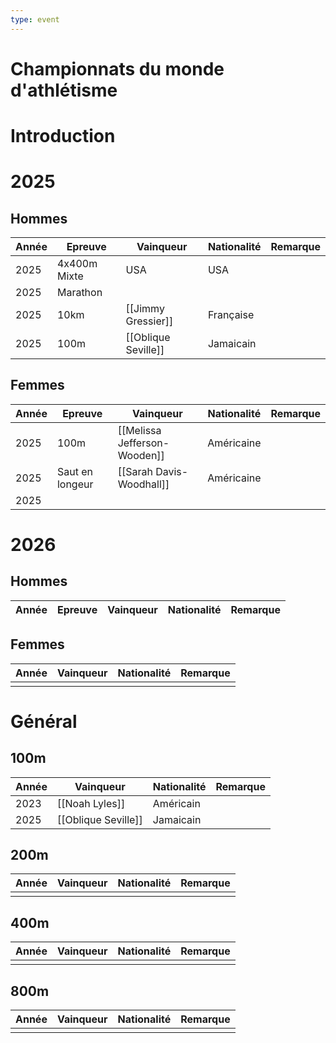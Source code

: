 ```yaml
---
type: event
---
```


# Championnats du monde d'athlétisme

# Introduction

# 2025

## Hommes

| Année | Epreuve      | Vainqueur           | Nationalité | Remarque |
| ----- | ------------ | ------------------- | ----------- | -------- |
| 2025  | 4x400m Mixte | USA                 | USA         |          |
| 2025  | Marathon     |                     |             |          |
| 2025  | 10km         | [[Jimmy Gressier]]  | Française   |          |
| 2025  | 100m         | [[Oblique Seville]] | Jamaicain   |          |
## Femmes

| Année | Epreuve         | Vainqueur                    | Nationalité | Remarque |
| ----- | --------------- | ---------------------------- | ----------- | -------- |
| 2025  | 100m            | [[Melissa Jefferson-Wooden]] | Américaine  |          |
| 2025  | Saut en longeur | [[Sarah Davis-Woodhall]]     | Américaine  |          |
| 2025  |                 |                              |             |          |
# 2026

## Hommes

| Année | Epreuve | Vainqueur | Nationalité | Remarque |
| ----- | ------- | --------- | ----------- | -------- |

## Femmes

| Année | Vainqueur | Nationalité | Remarque |
| ----- | --------- | ----------- | -------- |
|       |           |             |          |
# Général

## 100m

| Année | Vainqueur           | Nationalité | Remarque |
| ----- | ------------------- | ----------- | -------- |
| 2023  | [[Noah Lyles]]      | Américain   |          |
| 2025  | [[Oblique Seville]] | Jamaicain   |          |

## 200m

| Année | Vainqueur | Nationalité | Remarque |
| ----- | --------- | ----------- | -------- |
|       |           |             |          |

## 400m

| Année | Vainqueur | Nationalité | Remarque |
| ----- | --------- | ----------- | -------- |
|       |           |             |          |

## 800m

| Année | Vainqueur | Nationalité | Remarque |
| ----- | --------- | ----------- | -------- |
|       |           |             |          |
